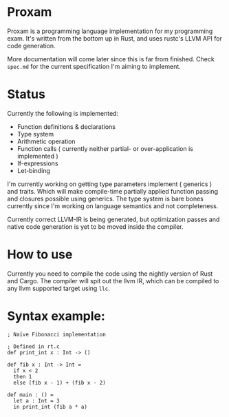 # Proxam
Proxam is a programming language implementation for my programming exam.
It's written from the bottom up in Rust, and uses rustc's LLVM API for code generation.

More documentation will come later since this is far from finished.
Check `spec.md` for the current specification I'm aiming to implement.

# Status
Currently the following is implemented:
* Function definitions & declarations
* Type system
* Arithmetic operation
* Function calls ( currently neither partial- or over-application is implemented ) 
* If-expressions
* Let-binding

I'm currently working on getting type parameters implement ( generics ) and traits. Which will make compile-time partially applied function passing and closures possible using generics. The type system is bare bones currently since I'm working on language semantics and not completeness. 

Currently correct LLVM-IR is being generated, but optimization passes and native code generation is yet to be moved inside the compiler. 

# How to use
Currently you need to compile the code using the nightly version of Rust and Cargo. The compiler will spit out the llvm IR, which can be compiled to any llvm supported target using `llc`.

# Syntax example:
```
; Naïve Fibonacci implementation

; Defined in rt.c 
def print_int x : Int -> ()

def fib x : Int -> Int = 
  if x < 2
  then 1
  else (fib x - 1) + (fib x - 2)

def main : () =
  let a : Int = 3
  in print_int (fib a * a) 

```
